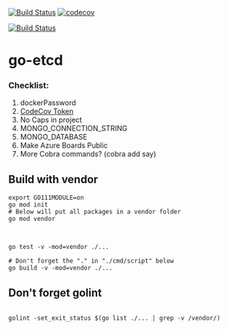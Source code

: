 


[![Build Status](https://travis-ci.org/mchirico/go-etcd.svg?branch=master)](https://travis-ci.org/mchirico/go-etcd)
[![codecov](https://codecov.io/gh/mchirico/go-etcd/branch/master/graph/badge.svg)](https://codecov.io/gh/mchirico/go-etcd)

[![Build Status](https://mchirico.visualstudio.com/go-etcd/_apis/build/status/mchirico.go-etcd?branchName=master)](https://mchirico.visualstudio.com/go-etcd/_build/latest?definitionId=9&branchName=master)


# go-etcd



### Checklist:

1. dockerPassword
2. [CodeCov Token](https://codecov.io/gh/mchirico)
3. No Caps in project
4. MONGO_CONNECTION_STRING
5. MONGO_DATABASE 
6. Make Azure Boards Public
7. More Cobra commands? (cobra add say)



## Build with vendor
```
export GO111MODULE=on
go mod init
# Below will put all packages in a vendor folder
go mod vendor



go test -v -mod=vendor ./...

# Don't forget the "." in "./cmd/script" below
go build -v -mod=vendor ./...
```


## Don't forget golint

```

golint -set_exit_status $(go list ./... | grep -v /vendor/)

```


